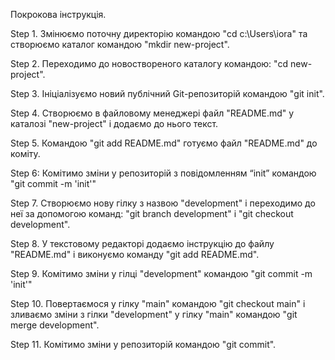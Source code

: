 Покрокова інструкція.

Step 1.	Змінюємо поточну директорію командою "cd c:\Users\iora\" та створюємо каталог командою "mkdir new-project".

Step 2. Переходимо до новоствореного каталогу командою: "cd new-project".

Step 3. Ініціалізуємо новий публічний Git-репозиторій командою "git init".

Step 4. Створюємо в файловому менеджері файл "README.md" у каталозі "new-project" і додаємо до нього текст.

Step 5. Командою "git add README.md" готуємо файл "README.md" до коміту.

Step 6: Комітимо зміни у репозиторій з повідомленням “init” командою "git commit -m 'init'"

Step 7. Створюємо нову гілку з назвою "development" і переходимо до неї за допомогою команд: "git branch development" i "git checkout development".

Step 8. У текстовому редакторі додаємо інструкцію до файлу "README.md" і виконуємо команду "git add README.md".

Step 9. Комітимо зміни у гілці "development" командою "git commit -m 'init'" 

Step 10. Повертаємося у гілку "main" командою "git checkout main"  і зливаємо зміни з гілки "development" у гілку "main" командою "git merge development".

Step 11. Комітимо зміни у репозиторій командою "git commit".


